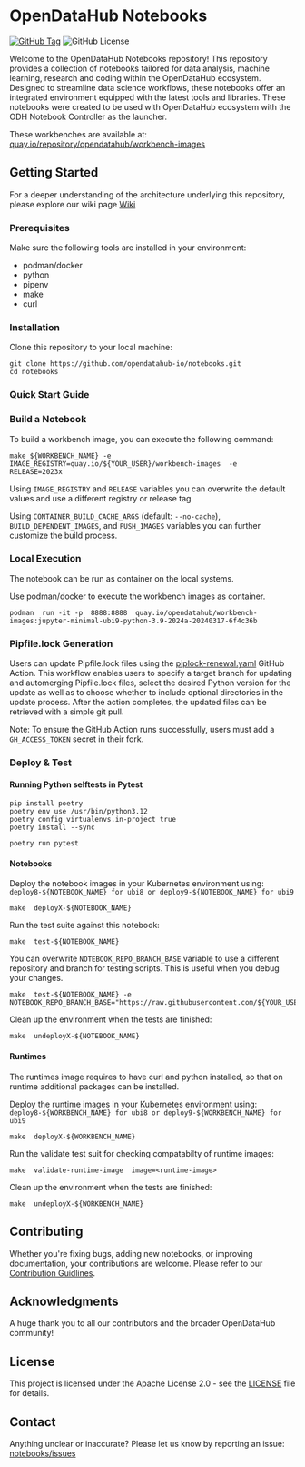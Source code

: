 # OpenDataHub Notebooks

[![GitHub Tag](https://img.shields.io/github/v/tag/opendatahub-io/notebooks?style=plastic)](https://github.com/opendatahub-io/notebooks/releases)
![GitHub License](https://img.shields.io/github/license/opendatahub-io/notebooks)


Welcome to the OpenDataHub Notebooks repository! This repository provides a collection of notebooks tailored for data analysis, machine learning, research and coding within the OpenDataHub ecosystem. Designed to streamline data science workflows, these notebooks offer an integrated environment equipped with the latest tools and libraries. These notebooks were created to be used with OpenDataHub ecosystem with the ODH Notebook Controller as the launcher.

These workbenches are available at: [quay.io/repository/opendatahub/workbench-images](https://quay.io/repository/opendatahub/workbench-images)

## Getting Started
For a deeper understanding of the architecture underlying this repository, please explore our wiki page [Wiki](https://github.com/opendatahub-io/notebooks/wiki/Workbenches)

### Prerequisites
Make sure the following tools are installed in your environment:
 - podman/docker
 - python
 - pipenv
 - make
 - curl

### Installation
Clone this repository to your local machine:

```shell
git clone https://github.com/opendatahub-io/notebooks.git
cd notebooks
```

### Quick Start Guide

### Build a Notebook

To build a workbench image, you can execute the following command:

```shell
make ${WORKBENCH_NAME} -e  IMAGE_REGISTRY=quay.io/${YOUR_USER}/workbench-images  -e  RELEASE=2023x
```

Using  `IMAGE_REGISTRY` and `RELEASE` variables you can overwrite the default values and use a different registry or release tag

Using `CONTAINER_BUILD_CACHE_ARGS` (default: `--no-cache`), `BUILD_DEPENDENT_IMAGES`, and `PUSH_IMAGES` variables you can further customize the build process.

### Local Execution

The notebook can be run as container on the local systems.

Use podman/docker to execute the workbench images as container.

```shell
podman  run -it -p  8888:8888  quay.io/opendatahub/workbench-images:jupyter-minimal-ubi9-python-3.9-2024a-20240317-6f4c36b
```

### Pipfile.lock Generation

Users can update Pipfile.lock files using the [piplock-renewal.yaml](https://github.com/opendatahub-io/notebooks/blob/main/.github/workflows/piplock-renewal.yaml) GitHub Action. This workflow enables users to specify a target branch for updating and automerging Pipfile.lock files, select the desired Python version for the update as well as to choose whether to include optional directories in the update process. After the action completes, the updated files can be retrieved with a simple git pull.

Note: To ensure the GitHub Action runs successfully, users must add a `GH_ACCESS_TOKEN` secret in their fork.

### Deploy & Test

#### Running Python selftests in Pytest

```shell
pip install poetry
poetry env use /usr/bin/python3.12
poetry config virtualenvs.in-project true
poetry install --sync

poetry run pytest
```

#### Notebooks

Deploy the notebook images in your Kubernetes environment using:
`deploy8-${NOTEBOOK_NAME} for ubi8 or deploy9-${NOTEBOOK_NAME} for ubi9`

```shell
make  deployX-${NOTEBOOK_NAME}
```

Run the test suite against this notebook:

```shell
make  test-${NOTEBOOK_NAME}
```

You can overwrite `NOTEBOOK_REPO_BRANCH_BASE` variable to use a different repository and branch for testing scripts. This is useful when you debug your changes.


```shell
make  test-${NOTEBOOK_NAME} -e  NOTEBOOK_REPO_BRANCH_BASE="https://raw.githubusercontent.com/${YOUR_USER}/notebooks/${YOUR_BRANCH}"
```

Clean up the environment when the tests are finished:

```shell
make  undeployX-${NOTEBOOK_NAME}
```

#### Runtimes

The runtimes image requires to have curl and python installed, so that on runtime additional packages can be installed.

Deploy the runtime images in your Kubernetes environment using: `deploy8-${WORKBENCH_NAME} for ubi8 or deploy9-${WORKBENCH_NAME} for ubi9`

```shell
make  deployX-${WORKBENCH_NAME}
```

Run the validate test suit for checking compatabilty of runtime images:

```shell
make  validate-runtime-image  image=<runtime-image>
```

Clean up the environment when the tests are finished:

```shell
make  undeployX-${WORKBENCH_NAME}
```

## Contributing

Whether you're fixing bugs, adding new notebooks, or improving documentation, your contributions are welcome. Please refer to our [Contribution Guidlines](CONTRIBUTING.md).

## Acknowledgments

A huge thank you to all our contributors and the broader OpenDataHub community!

## License

This project is licensed under  the Apache License 2.0 - see the [LICENSE](https://github.com/opendatahub-io/notebooks/blob/main/LICENSE) file for details.

## Contact

Anything unclear or inaccurate? Please let us know by reporting an issue: [notebooks/issues](https://github.com/opendatahub-io/notebooks/issues/new)
